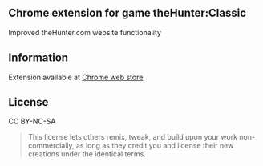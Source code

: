## Chrome extension for game theHunter:Classic
Improved theHunter.com website functionality

## Information
Extension available at [Chrome web store](https://chrome.google.com/webstore/detail/thehunterclassic-helper/alfihijpbpajcmmhgcicnipjlinmmmle)

## License
CC BY-NC-SA
> This license lets others remix, tweak, and build upon your work non-commercially, as long as they credit you and license their new creations under the identical terms.
